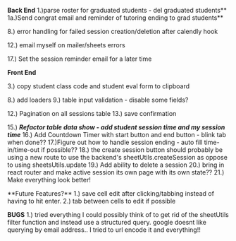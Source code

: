 **Back End**
1.)parse roster for graduated students - del graduated students**
1a.)Send congrat email and reminder of tutoring ending to grad students**

<!-- 2.)parse sessions - check dates for upcoming sessions to be used for session email reminders -->
<!-- 3.)parse roster - gather email addresses to generate weekly blast emails -->
<!-- 4.) Setup cron job for reminder emails -->
<!-- 5.) Setup cron job for blast emails -->
<!-- 6.) Calendly API integration to automatically update the sessions sheet -->

<!-- 7.) try/catch error handling in the utils -->

8.) error handling for failed session creation/deletion after calendly hook

<!-- 9.) setup bcc or cc to myself for copy of email confirmations -->

<!-- 10.) Update sheetsUtils to utilize queries where possible -->
<!-- 11.) add more robust routes to handle more specific calls from the front end -->

12.) email myself on mailer/sheets errors

<!-- 13.) rewrite 'getAllRows' as "getSessionData" -->

<!-- 14.) **_Figure out how to get calendly hooks to work with the wwwhisper auth system!_** -->

<!-- 15.) set no-show and b2b as false by default? -->
<!-- 16.) **_Figure out the best way to handle reoccurring sessions!_** -->

17.) Set the session reminder email for a later time

**Front End**

<!-- 1.)generate adp notes based on session info - this could be done from the front end as the data will already be displayed there -->

<!-- 2.)embed and autofill for tutor survey -->

3.) copy student class code and student eval form to clipboard

<!-- 4.) move filtering logic to the backend -->

<!-- 5.) Make session cell editable & update google sheet -->

<!-- 6.) manually add to roster & session tables & update google sheet -->
<!-- 7.) Seperate roster and sessions editing -->

8.) add loaders
9.) table input validation - disable some fields?

<!-- 10.) **refactor error handling - remove handling from lifecycle methods** -->
<!-- 11.) move in line function calls from render into new method -->

12.) Pagination on all sessions table
13.) save confirmation

<!-- 14.)**start building active session page** -->

15.) **_Refactor table data show - add student session time and my session time_**
16.) Add Countdown Timer with start button and end button - blink tab when done??
17.)Figure out how to handle session ending - auto fill time-in/time-out if possible??
18.) the create session button should probably be using a new route to use the backend's sheetUtils.createSession as oppose to using sheetsUtils.update
19.) Add ability to delete a session
20.) bring in react router and make active session its own page with its own state??
21.) Make everything look better!

\*\*Future Features?\*\*
1.) save cell edit after clicking/tabbing instead of having to hit enter.
2.) tab between cells to edit if possible

**BUGS**
1.) tried everything I could possibly think of to get rid of the sheetUtils filter function and instead use a structured query. google doesnt like querying by email address.. I tried to url encode it and everything!!

<!-- 2.) A calendly event showed up in sheets one day ahead of the actual date.. could not recreate -->
